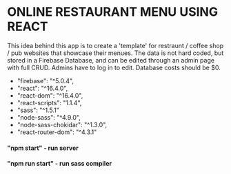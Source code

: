 # ONLINE RESTAURANT MENU USING REACT

This idea behind this app is to create a 'template' for restraunt / coffee shop / pub websites that showcase their menues. The data is not hard coded, but stored in a Firebase Database, and can be edited through an admin page with full CRUD. Admins have to log in to edit. Database costs should be $0.

*	"firebase": "^5.0.4",
*    "react": "^16.4.0",
*    "react-dom": "^16.4.0",
*    "react-scripts": "1.1.4",
*    "sass": "^1.5.1"
*    "node-sass": "^4.9.0",
*    "node-sass-chokidar": "^1.3.0",
*    "react-router-dom": "^4.3.1"

#### "npm start" - run server
#### "npm run start" - run sass compiler